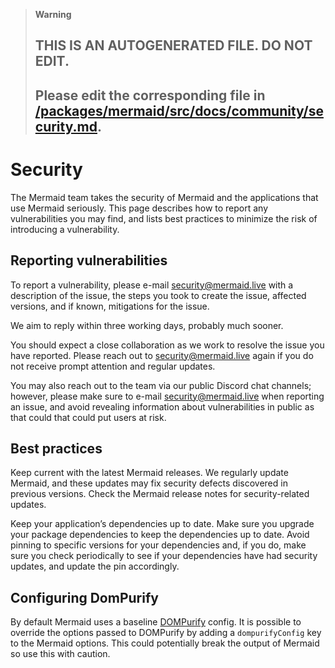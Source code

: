 > **Warning**
>
> ## THIS IS AN AUTOGENERATED FILE. DO NOT EDIT.
>
> ## Please edit the corresponding file in [/packages/mermaid/src/docs/community/security.md](../../packages/mermaid/src/docs/community/security.md).

# Security

The Mermaid team takes the security of Mermaid and the applications that use Mermaid seriously. This page describes how to report any vulnerabilities you may find, and lists best practices to minimize the risk of introducing a vulnerability.

## Reporting vulnerabilities

To report a vulnerability, please e-mail <security@mermaid.live> with a description of the issue, the steps you took to create the issue, affected versions, and if known, mitigations for the issue.

We aim to reply within three working days, probably much sooner.

You should expect a close collaboration as we work to resolve the issue you have reported. Please reach out to <security@mermaid.live> again if you do not receive prompt attention and regular updates.

You may also reach out to the team via our public Discord chat channels; however, please make sure to e-mail <security@mermaid.live> when reporting an issue, and avoid revealing information about vulnerabilities in public as that could that could put users at risk.

## Best practices

Keep current with the latest Mermaid releases. We regularly update Mermaid, and these updates may fix security defects discovered in previous versions. Check the Mermaid release notes for security-related updates.

Keep your application’s dependencies up to date. Make sure you upgrade your package dependencies to keep the dependencies up to date. Avoid pinning to specific versions for your dependencies and, if you do, make sure you check periodically to see if your dependencies have had security updates, and update the pin accordingly.

## Configuring DomPurify

By default Mermaid uses a baseline [DOMPurify](https://github.com/cure53/DOMPurify) config. It is possible to override the options passed to DOMPurify by adding a `dompurifyConfig` key to the Mermaid options. This could potentially break the output of Mermaid so use this with caution.
